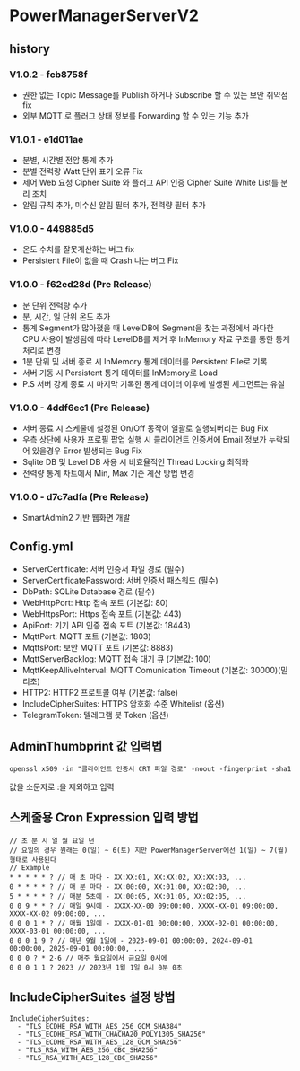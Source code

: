 # PowerManagerServerV2

## history

### V1.0.2 - fcb8758f

* 권한 없는 Topic Message를 Publish 하거나 Subscribe 할 수 있는 보안 취약점 fix
* 외부 MQTT 로 플러그 상태 정보를 Forwarding 할 수 있는 기능 추가

### V1.0.1 - e1d011ae

* 분별, 시간별 전압 통계 추가
* 분별 전력량 Watt 단위 표기 오류 Fix
* 제어 Web 요청 Cipher Suite 와 플러그 API 인증 Cipher Suite White List를 분리 조치
* 알림 규칙 추가, 미수신 알림 필터 추가, 전력량 필터 추가

### V1.0.0 - 449885d5

* 온도 수치를 잘못계산하는 버그 fix
* Persistent File이 없을 때 Crash 나는 버그 Fix

### V1.0.0 - f62ed28d (Pre Release)

* 분 단위 전력량 추가
* 분, 시간, 일 단위 온도 추가
* 통계 Segment가 많아졌을 때 LevelDB에 Segment을 찾는 과정에서 과다한 CPU 사용이 발생됨에 따라 LevelDB를 제거 후 InMemory 자료 구조를 통한 통계 처리로 변경 
* 1분 단위 및 서버 종료 시 InMemory 통계 데이터를 Persistent File로 기록
* 서버 기동 시 Persistent 통계 데이터를 InMemory로 Load
* P.S 서버 강제 종료 시 마지막 기록한 통계 데이터 이후에 발생된 세그먼트는 유실

### V1.0.0 - 4ddf6ec1 (Pre Release)

* 서버 종료 시 스케줄에 설정된 On/Off 동작이 일괄로 실행되버리는 Bug Fix
* 우측 상단에 사용자 프로필 팝업 실행 시 클라이언트 인증서에 Email 정보가 누락되어 있을경우 Error 발생되는 Bug Fix
* Sqlite DB 및 Level DB 사용 시 비효율적인 Thread Locking 최적화
* 전력량 통계 차트에서 Min, Max 기준 계산 방법 변경

### V1.0.0 - d7c7adfa (Pre Release)

* SmartAdmin2 기반 웹화면 개발

## Config.yml
* ServerCertificate: 서버 인증서 파일 경로 (필수)
* ServerCertificatePassword: 서버 인증서 패스워드 (필수)
* DbPath: SQLite Database 경로 (필수)
* WebHttpPort: Http 접속 포트 (기본값: 80)
* WebHttpsPort: Https 접속 포트 (기본값: 443)
* ApiPort: 기기 API 인증 접속 포트 (기본값: 18443)
* MqttPort: MQTT 포트 (기본값: 1803)
* MqttsPort: 보안 MQTT 포트 (기본값: 8883)
* MqttServerBacklog: MQTT 접속 대기 큐 (기본값: 100)
* MqttKeepAlliveInterval: MQTT Comunication Timeout (기본값: 30000)(밀리초)
* HTTP2: HTTP2 프로토콜 여부 (기본값: false)
* IncludeCipherSuites: HTTPS 암호화 수준 Whitelist (옵션)
* TelegramToken: 텔레그램 봇 Token (옵션)


## AdminThumbprint 값 입력법

```
openssl x509 -in "클라이언트 인증서 CRT 파일 경로" -noout -fingerprint -sha1
```
값을 소문자로 :을 제외하고 입력

## 스케줄용 Cron Expression 입력 방법

```
// 초 분 시 일 월 요일 년
// 요일의 경우 원래는 0(일) ~ 6(토) 지만 PowerManagerServer에선 1(일) ~ 7(월) 형태로 사용된다
// Example
* * * * * ? // 매 초 마다 - XX:XX:01, XX:XX:02, XX:XX:03, ...
0 * * * * ? // 매 분 마다 - XX:00:00, XX:01:00, XX:02:00, ...
5 * * * * ? // 매분 5초에 - XX:00:05, XX:01:05, XX:02:05, ...
0 0 9 * * ? // 매일 9시에 - XXXX-XX-00 09:00:00, XXXX-XX-01 09:00:00, XXXX-XX-02 09:00:00, ...
0 0 0 1 * ? // 매월 1일에 - XXXX-01-01 00:00:00, XXXX-02-01 00:00:00, XXXX-03-01 00:00:00, ...
0 0 0 1 9 ? // 매년 9월 1일에 - 2023-09-01 00:00:00, 2024-09-01 00:00:00, 2025-09-01 00:00:00, ...
0 0 0 ? * 2-6 // 매주 월요일에서 금요일 0시에
0 0 0 1 1 ? 2023 // 2023년 1월 1일 0시 0분 0초
```

## IncludeCipherSuites 설정 방법

```
IncludeCipherSuites:
  - "TLS_ECDHE_RSA_WITH_AES_256_GCM_SHA384"
  - "TLS_ECDHE_RSA_WITH_CHACHA20_POLY1305_SHA256"
  - "TLS_ECDHE_RSA_WITH_AES_128_GCM_SHA256"
  - "TLS_RSA_WITH_AES_256_CBC_SHA256"
  - "TLS_RSA_WITH_AES_128_CBC_SHA256"
```
